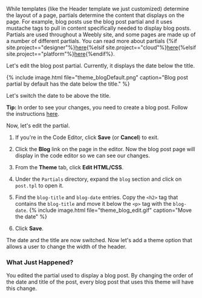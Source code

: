 While templates (like the Header template we just customized) determine the layout of a page, partials determine the content that displays on the page. For example, blog posts use the blog post partial and it uses mustache tags to pull in content specifically needed to display blog posts. Partials are used throughout a Weebly site, and some pages are made up of a number of different partials. You can read more about partials {%if site.project=="designer"%}[here](ds_themes_paritials.html){%elsif site.project=="cloud"%}[here](cl_themes_paritials.html){%elsif site.project=="platform"%}[here](pf_themes_paritials.html){%endif%}.

Let's edit the blog post partial. Currently, it displays the date below the title.

{% include image.html file="theme_blogDefault.png" caption="Blog post partial by default has the date below the title." %}

Let's switch the date to be above the title.


<div class="alert alert-success" role="alert"><i class="fa fa-check-square-o"></i> <b>Tip: </b> In order to see your changes, you need to create a blog post. Follow the instructions <a href="https://hc.weebly.com/hc/en-us/articles/201405086-Create-a-Blog-Post">here</a>.</div>


Now, let's edit the partial.

1. If you're in the Code Editor, click **Save** (or **Cancel**) to exit.

2. Click the **Blog** link on the page in the editor. Now the blog post page will display in the code editor so we can see our changes.

3. From the **Theme** tab, click **Edit HTML/CSS**.

4. Under the `Partials` directory, expand the `blog` section and click on `post.tpl` to open it.
​
5. Find the `blog-title` and `blog-date` entries. Copy the `<h2>` tag that contains the `blog-title` and move it below the `<p>` tag with the `blog-date`.
    {% include image.html file="theme_blog_edit.gif" caption="Move the date" %}

6. Click **Save**.

The date and the title are now switched. Now let's add a theme option that allows a user to change the width of the header.

### What Just Happened?

You edited the partial used to display a blog post. By changing the order of the date and title of the post, every blog post that uses this theme will have this change.